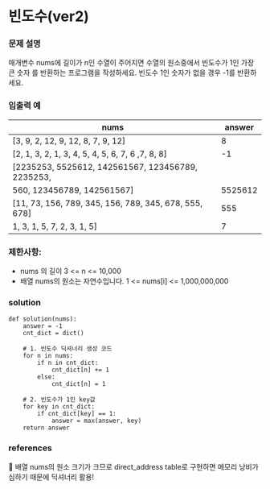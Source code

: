 # 빈도수(ver2)

### 문제 설명 
매개변수 nums에 길이가 n인 수열이 주어지면 수열의 원소중에서 빈도수가 1인 가장 큰 숫자
를 반환하는 프로그램을 작성하세요. 빈도수 1인 숫자가 없을 경우 -1를 반환하세요.

### 입출력 예
|nums|answer|
|---|---|
|[3, 9, 2, 12, 9, 12, 8, 7, 9, 12]|8|
|[2, 1, 3, 2, 1, 3, 4, 5, 4, 5, 6, 7, 6 ,7, 8, 8] |-1|
| [2235253, 5525612, 142561567, 123456789, 2235253,
560, 123456789, 142561567]| 5525612|
|[11, 73, 156, 789, 345, 156, 789, 345, 678, 555, 678] |555 |
| 1, 3, 1, 5, 7, 2, 3, 1, 5]| 7|

### 제한사항:
* nums 의 길이 3 <= n <= 10,000
* 배열 nums의 원소는 자연수입니다. 1 <= nums[i] <= 1,000,000,000

### solution 
```
def solution(nums):
	answer = -1 
    cnt_dict = dict()

    # 1. 빈도수 딕셔너리 생성 코드
    for n in nums:
        if n in cnt_dict:
            cnt_dict[n] += 1
        else:
            cnt_dict[n] = 1

    # 2. 빈도수가 1인 key값
	for key in cnt_dict:
		if cnt_dict[key] == 1:
			answer = max(answer, key)
	return answer
```

### references 
:pushpin: 배열 nums의 원소 크기가 크므로 direct_address table로 구현하면 메모리 낭비가 심하기 때문에 딕셔너리 활용!



